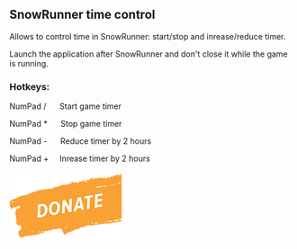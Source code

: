 ## SnowRunner time control

Allows to control time in SnowRunner: start/stop and inrease/reduce timer.

Launch the application after SnowRunner and don't close it while the game is running.

### Hotkeys:

NumPad / &nbsp;&nbsp;&nbsp;&nbsp; Start game timer

NumPad * &nbsp;&nbsp;&nbsp;&nbsp; Stop game timer

NumPad - &nbsp;&nbsp;&nbsp;&nbsp; Reduce timer by 2 hours

NumPad + &nbsp;&nbsp;&nbsp; Inrease timer by 2 hours

[![DONATE](https://github.com/equdevel/equdevel.github.io/blob/main/donate_banner_200px.png)](https://www.donationalerts.com/r/equdevel)
